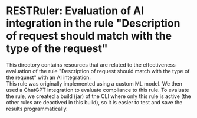 # RESTRuler: Evaluation of AI integration in the rule "Description of request should match with the type of the request"

This directory contains resources that are related to the effectiveness evaluation of the rule "Description of request should match with the type of the request" with an AI integration.  
This rule was originally implemented using a custom ML model. We then used a ChatGPT integration to evaluate compliance to this rule. To evaluate the rule, we created a build (jar) of the CLI where only this rule is active (the other rules are deactived in this build), so it is easier to test and save the results programmatically.